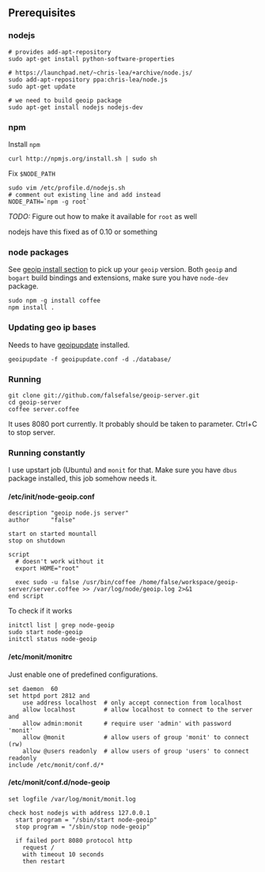 ## Prerequisites

### nodejs
    # provides add-apt-repository
    sudo apt-get install python-software-properties

    # https://launchpad.net/~chris-lea/+archive/node.js/
    sudo add-apt-repository ppa:chris-lea/node.js
    sudo apt-get update

    # we need to build geoip package
    sudo apt-get install nodejs nodejs-dev

### npm
Install `npm`

    curl http://npmjs.org/install.sh | sudo sh

Fix `$NODE_PATH`

    sudo vim /etc/profile.d/nodejs.sh
    # comment out existing line and add instead
    NODE_PATH=`npm -g root`

*TODO:* Figure out how to make it available for `root` as well

nodejs have this fixed as of 0.10 or something

### node packages
See [geoip install section](https://github.com/kuno/GeoIP) to pick up your `geoip` version.
Both `geoip` and `bogart` build bindings and extensions, make sure you have `node-dev` package.

    sudo npm -g install coffee
    npm install .

### Updating geo ip bases
Needs to have  [geoipupdate](https://github.com/maxmind/geoipupdate) installed.

    geoipupdate -f geoipupdate.conf -d ./database/

### Running

    git clone git://github.com/falsefalse/geoip-server.git
    cd geoip-server
    coffee server.coffee

It uses 8080 port currently. It probably should be taken to parameter.
Ctrl+C to stop server.

### Running constantly

I use upstart job (Ubuntu) and `monit` for that. Make sure you have `dbus` package installed, this job somehow needs it.

#### /etc/init/node-geoip.conf
    description "geoip node.js server"
    author      "false"

    start on started mountall
    stop on shutdown

    script
      # doesn't work without it
      export HOME="root"

      exec sudo -u false /usr/bin/coffee /home/false/workspace/geoip-server/server.coffee >> /var/log/node/geoip.log 2>&1
    end script

To check if it works

    initctl list | grep node-geoip
    sudo start node-geoip
    initctl status node-geoip


#### /etc/monit/monitrc
Just enable one of predefined configurations.

    set daemon  60
    set httpd port 2812 and
        use address localhost  # only accept connection from localhost
        allow localhost        # allow localhost to connect to the server and
        allow admin:monit      # require user 'admin' with password 'monit'
        allow @monit           # allow users of group 'monit' to connect (rw)
        allow @users readonly  # allow users of group 'users' to connect readonly
    include /etc/monit/conf.d/*

#### /etc/monit/conf.d/node-geoip
    set logfile /var/log/monit/monit.log

    check host nodejs with address 127.0.0.1
      start program = "/sbin/start node-geoip"
      stop program = "/sbin/stop node-geoip"

      if failed port 8080 protocol http
        request /
        with timeout 10 seconds
        then restart
